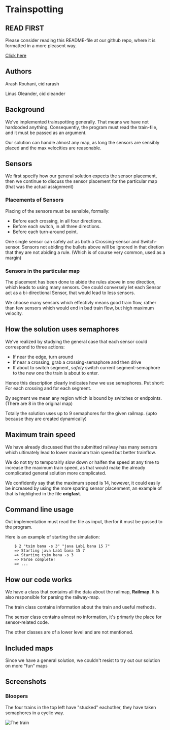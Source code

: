 # Trainspotting

## READ FIRST

Please consider reading this README-file at our github repo, where it is
formatted in a more pleasent way.

[Click here](https://github.com/oleander/Trainspotting) 

## Authors

Arash Rouhani, cid rarash

Linus Oleander, cid oleander

## Background

We've implemented trainspotting generally. That means we have not hardcoded anything.
Consequently, the program must read the train-file, and it must be passed as an argument.

Our solution can handle almost any map, as long the sensors are sensibly placed and the
max velocities are reasonable.

## Sensors

We first specify how our general solution expects the sensor placement, then we
continue to discuss the sensor placement for the particular map (that was the actual assignment)

### Placements of Sensors

Placing of the sensors must be sensible, formally:

- Before each crossing, in all four directions.
- Before each switch, in all three directions.
- Before each turn-around point.

One single sensor can safely act as both a Crossing-sensor and Switch-sensor.
Sensors not abiding the bullets above will be ignored in that diretion that
they are not abiding a rule. (Which is of course very common, used as a margin)

### Sensors in the particular map

The placement has been done to abide the rules above in one direction, which leads to using many sensors. 
One could conversely let each Sensor act as a bi-directional Sensor, that would lead to less sensors.

We choose many sensors which effectivly means good train flow, rather than few
sensors which would end in bad train flow, but high maximum velocity.

## How the solution uses semaphores

We've realized by studying the general case that each sensor could correspond
to three actions:

- If near the edge, turn around
- If near a crossing, grab a crossing-semaphore and then drive
- If about to switch segment, *safely* switch current segment-semaphore to the new one the train is about to enter.

Hence this description clearly indicates how we use semaphores. Put short: For each crossing and for each segment.

By segment we mean any region which is bound by switches or endpoints. (There are 8 in the original map)

Totally the solution uses up to 9 semaphores for the given railmap. (upto because they are created dynamically)

## Maximum train speed

We have already discussed that the submitted railway has many sensors which ultimately lead to lower maximum train speed
but better trainflow.

We do not try to temporairly slow down or halfen the speed at any time to increase the maximum train speed, as that would
make the already complicated general solution more complicated.

We confidently say that the maximum speed is 14, however, it could easily be increased by using the more sparing
sensor placenment, an example of that is highlighed in the file **origfast**.

## Command line usage

Out implementation must read the file as input, therfor it must be passed to the program.

Here is an example of starting the simulation: 

		$ 2 "tsim bana -s 3" "java Lab1 bana 15 7"
		=> Starting java Lab1 bana 15 7
		=> Starting tsim bana -s 3
		=> Parse complete!
		=> ...

## How our code works

We have a class that contains all the data about the railmap, **Railmap**.
It is also responsible for parsing the railway-map.

The train class contains information about the train and useful methods.

The sensor class contains almost no information, it's primarly the place for
sensor-related code.

The other classes are of a lower level and are not mentioned.

## Included maps

Since we have a general solution, we couldn't resist to try out our solution
on more "fun" maps


## Screenshots


### Bloopers

The four trains in the top left have "stucked" eachother, they have
taken semaphores in a cyclic way.

![The train](https://github.com/oleander/Trainspotting/raw/master/Screenshot-tsim.png)



